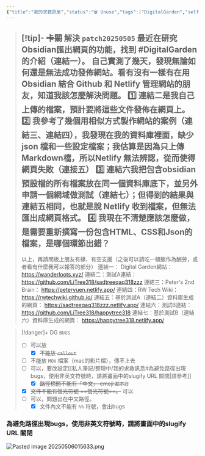 ```yaml
---
{"title":"我的求救訊息","status":"🗑️ Unuse","tags":["DigitalGarden","self_learing","website_design","🎯學習歷程檔案"],"dg-publish":true,"permalink":"/私人筆記/整理中/我的求救訊息/","dgPassFrontmatter":true,"created":"2025-05-06T02:37:07.000+08:00","updated":"2025-05-06T12:02:19.162+08:00"}
---
```



> [!tip]- ~~卡關~~ 解決 `patch20250505` 
> 最近在研究Obsidian匯出網頁的功能，找到 #DigitalGarden 的介紹（連結一）。
> 自己實測了幾天，發現無論如何還是無法成功發佈網站。看有沒有一樣有在用Obsidian 結合 Github 和 Netlify 管理網站的朋友，知道我該怎麼解決問題。
> 1️⃣ 連結二是我自己上傳的檔案，預計要將這些文件發佈在網頁上。
> 2️⃣ 我參考了幾個用相似方式製作網站的案例（連結三、連結四），我發現在我的資料庫裡面，缺少 json 檔和一些設定檔案；我估算是因為只上傳Markdown檔，所以Netlify 無法辨認，從而使得網頁失敗（連接五）
> 3️⃣ 連結六我把包含obsidian預設檔的所有檔案放在同一個資料庫底下，並另外申請一個網域做測試（連結七）；但得到的結果與連結五相同，也就是說 Netlify 收到檔案，但無法匯出成網頁格式。
> 4️⃣ 我現在不清楚應該怎麼做，是需要重新撰寫一份包含HTML、CSS和Json的檔案，是哪個環節出錯？
> ---
> 以上，再請問板上朋友有緣、有空支援（之後可以請吃一頓飯作為酬勞，或者看有什麼我可以報答的部分）
> 連結一： Digital Garden網站： https://wanderloots.xyz/
> 連結二：測試A連結： https://github.com/LiTree318/sadtreeqaq318zzz
> 連結三：Peter's 2nd Brain： https://peteryuen.netlify.app/
> 連結四：RW Tech Wiki： https://rwtechwiki.github.io/
> 連結五：基於測試A（連結二）資料庫生成的網頁： https://sadtreeqaq318zzz.netlify.app/
> 連結六：測試B連結： https://github.com/LiTree318/happytree318
> 連結七：基於測試B（連結六）資料庫生成的網頁： https://happytree318.netlify.app/


> [!danger]+ DG `BUGS`
> - [ ] 可以放
> 	- [x] ~~不能放 `callout`~~  
> - [ ] 不能放 `MOV` 檔案（mac的影片檔），傳不上去
> - [ ] 可以，要改設定[[私人筆記/整理中/我的求救訊息#為避免路徑出現bugs，使用非英文符號時，請將畫面中的slugify URL 關閉\|請參考]]
> 	- [x] ~~路徑標題不能有「中文」 emoji `都不行`~~  
> - [x] ~~文件不能有螢光符號 ==螢光符號==。~~  可以
> - [ ] 可以，問題出在中文路徑。
> 	- [x] 文件內文不能有 `%%` 符號，會出bugs


### 為避免路徑出現bugs，使用非英文符號時，請將畫面中的slugify URL 關閉
![Pasted image 20250506015633.png](/img/user/img/Pasted%20image%2020250506015633.png)